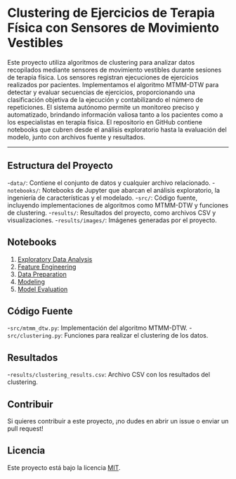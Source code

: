 # Clustering de Ejercicios de Terapia Física con Sensores de Movimiento Vestibles

Este proyecto utiliza algoritmos de clustering para analizar datos recopilados mediante sensores de movimiento vestibles durante sesiones de terapia física. Los sensores registran ejecuciones de ejercicios realizados por pacientes. Implementamos el algoritmo MTMM-DTW para detectar y evaluar secuencias de ejercicios, proporcionando una clasificación objetiva de la ejecución y contabilizando el número de repeticiones. El sistema autónomo permite un monitoreo preciso y automatizado, brindando información valiosa tanto a los pacientes como a los especialistas en terapia física. El repositorio en GitHub contiene notebooks que cubren desde el análisis exploratorio hasta la evaluación del modelo, junto con archivos fuente y resultados. 

--- 

## Estructura del Proyecto

-`data/`: Contiene el conjunto de datos y cualquier archivo relacionado.
-`notebooks/`: Notebooks de Jupyter que abarcan el análisis exploratorio, la ingeniería de características y el modelado.
-`src/`: Código fuente, incluyendo implementaciones de algoritmos como MTMM-DTW y funciones de clustering.
-`results/`: Resultados del proyecto, como archivos CSV y visualizaciones.
-`results/images/`: Imágenes generadas por el proyecto.

## Notebooks

1. [Exploratory Data Analysis](notebooks/01_Exploratory_Data_Analysis.ipynb)
2. [Feature Engineering](notebooks/02_Feature_Engineering.ipynb)
3. [Data Preparation](notebooks/03_Data_Preparation.ipynb)
4. [Modeling](notebooks/04_Modeling.ipynb)
5. [Model Evaluation](notebooks/05_Model_Evaluation.ipynb)

## Código Fuente

-`src/mtmm_dtw.py`: Implementación del algoritmo MTMM-DTW.
-`src/clustering.py`: Funciones para realizar el clustering de los datos.

## Resultados

-`results/clustering_results.csv`: Archivo CSV con los resultados del clustering.

## Contribuir

Si quieres contribuir a este proyecto, ¡no dudes en abrir un issue o enviar un pull request!

## Licencia

Este proyecto está bajo la licencia [MIT](LICENSE).
